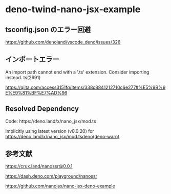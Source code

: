 # deno-twind-nano-jsx-example

## tsconfig.json のエラー回避

https://github.com/denoland/vscode_deno/issues/326

## インポートエラー

An import path cannot end with a '.ts' extension. Consider importing <file-path> instead. ts(2691)

https://qiita.com/access3151fq/items/338c8841212710c6e277#%E5%9B%9E%E9%81%BF%E7%AD%96

## Resolved Dependency

Code: https​://deno.land/x/nano_jsx/mod.ts

Implicitly using latest version (v0.0.20) for https://deno.land/x/nano_jsx/mod.tsdeno(deno-warn)

## 参考文献

https://crux.land/nanossr@0.0.1

https://dash.deno.com/playground/nanossr

https://github.com/nanojsx/nano-jsx-deno-example
